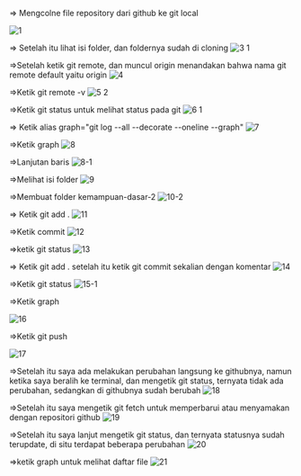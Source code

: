=> Mengcolne file repository dari github ke git local

![1](https://user-images.githubusercontent.com/47927755/71553418-f206e380-2a41-11ea-89d5-aaaca0d7dc5a.png)


=> Setelah itu lihat isi folder, dan foldernya sudah di cloning
![3 1](https://user-images.githubusercontent.com/47927755/71553507-05667e80-2a43-11ea-9015-fc15332a5c89.png)

=>Setelah ketik git remote, dan muncul origin menandakan bahwa nama git remote default yaitu origin 
![4](https://user-images.githubusercontent.com/47927755/71553553-0ea41b00-2a44-11ea-99ff-edcb6147de83.png)


=>Ketik git remote  -v
![5 2](https://user-images.githubusercontent.com/47927755/71553625-5d9e8000-2a45-11ea-9db5-885382640cce.png)

=>Ketik git status untuk melihat status pada git
![6 1](https://user-images.githubusercontent.com/47927755/71553657-d7cf0480-2a45-11ea-93d9-a8d68e89e99c.png)


=> Ketik alias graph="git log --all --decorate --oneline --graph"
![7](https://user-images.githubusercontent.com/47927755/71553679-3d22f580-2a46-11ea-8ad4-84f13658928e.png)

=>Ketik graph
![8](https://user-images.githubusercontent.com/47927755/71553723-b7ec1080-2a46-11ea-81c6-57a15babec18.png)


=>Lanjutan baris
![8-1](https://user-images.githubusercontent.com/47927755/71553731-f681cb00-2a46-11ea-867a-6006401b9fa5.png)

=>Melihat isi folder
![9](https://user-images.githubusercontent.com/47927755/71553786-def71200-2a47-11ea-97f3-2580567826db.png)

=>Membuat folder kemampuan-dasar-2
![10-2](https://user-images.githubusercontent.com/47927755/71553826-73fa0b00-2a48-11ea-8bef-7fd5efc1ee2f.png)

=> Ketik git add .
![11](https://user-images.githubusercontent.com/47927755/71553861-fbe01500-2a48-11ea-96f3-eb2d690cf589.png)

=>Ketik commit
![12](https://user-images.githubusercontent.com/47927755/71553867-10bca880-2a49-11ea-8718-bda0ac24d508.png)

=>ketik git status
![13](https://user-images.githubusercontent.com/47927755/71553896-80329800-2a49-11ea-8011-16c079050bca.png)

=> Ketik git add . setelah itu ketik git commit sekalian dengan komentar
![14](https://user-images.githubusercontent.com/47927755/71553901-c2f47000-2a49-11ea-8ef7-e52cac1515b4.png)

=>Ketik git status
![15-1](https://user-images.githubusercontent.com/47927755/71553921-15ce2780-2a4a-11ea-86fd-32b32846364f.png)


=>Ketik graph

![16](https://user-images.githubusercontent.com/47927755/71553940-6e9dc000-2a4a-11ea-82aa-b7d070cad0d2.png)

=>Ketik git push

![17](https://user-images.githubusercontent.com/47927755/71553956-b7557900-2a4a-11ea-900a-70a1cd0351a3.png)

=>Setelah itu saya ada melakukan perubahan langsung ke githubnya, namun ketika saya beralih ke terminal, dan mengetik git status, ternyata tidak ada perubahan, sedangkan di githubnya sudah berubah
![18](https://user-images.githubusercontent.com/47927755/71554204-f7b6f600-2a4e-11ea-8a9c-a14b47afc8f1.png)



=>Setelah itu saya mengetik git fetch untuk memperbarui atau menyamakan dengan repositori github
![19](https://user-images.githubusercontent.com/47927755/71554145-03ee8380-2a4e-11ea-9a4a-5f713865ac62.png)

=>Setelah itu saya lanjut mengetik git status, dan ternyata statusnya sudah terupdate, di situ terdapat beberapa perubahan
![20](https://user-images.githubusercontent.com/47927755/71554147-0bae2800-2a4e-11ea-8086-31683dd68396.png)

=>ketik graph untuk melihat daftar file
![21](https://user-images.githubusercontent.com/47927755/71554151-123c9f80-2a4e-11ea-9aa4-569ad5513c33.png)
